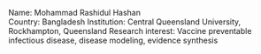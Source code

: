 Name: Mohammad Rashidul Hashan  
Country: Bangladesh
Institution: Central Queensland University, Rockhampton, Queensland
Research interest: Vaccine preventable infectious disease, disease modeling, evidence synthesis

